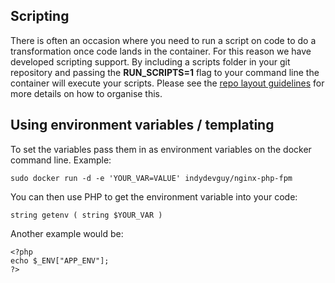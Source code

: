 ## Scripting
There is often an occasion where you need to run a script on code to do a transformation once code lands in the container. For this reason we have developed scripting support. By including a scripts folder in your git repository and passing the __RUN_SCRIPTS=1__ flag to your command line the container will execute your scripts. Please see the [repo layout guidelines](https://github.com/ngineered/nginx-php-fpm/blob/master/docs/repo_layout.md) for more details on how to organise this.

## Using environment variables / templating
To set the variables pass them in as environment variables on the docker command line.
Example:
```
sudo docker run -d -e 'YOUR_VAR=VALUE' indydevguy/nginx-php-fpm
```
You can then use PHP to get the environment variable into your code:
```
string getenv ( string $YOUR_VAR )
```
Another example would be:
```
<?php
echo $_ENV["APP_ENV"];
?>
```

